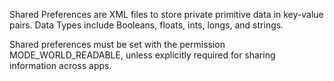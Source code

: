 Shared Preferences are XML files to store private primitive data in key-value pairs. Data Types include Booleans, floats, ints, longs, and strings.

Shared preferences must be set with the permission MODE\_WORLD\_READABLE, unless explicitly required for sharing information across apps.